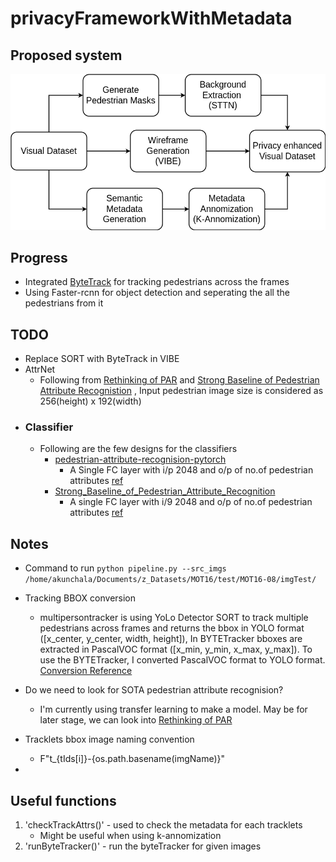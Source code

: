 # privacyFrameworkWithMetadata

## Proposed system
![alt proposed system](readMeImgs/proposedOverview.png)

## Progress 
- Integrated [ByteTrack](https://github.com/ifzhang/ByteTrack) for tracking pedestrians across the frames
- Using Faster-rcnn for object detection and seperating the all the pedestrians from it


## TODO
- Replace SORT with ByteTrack in VIBE
- AttrNet
  - Following from [Rethinking of PAR](https://github.com/valencebond/Rethinking_of_PAR) and [Strong Baseline of Pedestrian Attribute Recognistion](https://github.com/aajinjin/Strong_Baseline_of_Pedestrian_Attribute_Recognition) , Input pedestrian image size is considered as 256(height) x 192(width)
- ### Classifier 
  - Following are the few designs for the classifiers
    - [pedestrian-attribute-recognision-pytorch](https://github.com/dangweili/pedestrian-attribute-recognition-pytorch)
      - A Single FC layer with i/p 2048 and o/p of no.of pedestrian attributes [ref](https://github.com/dangweili/pedestrian-attribute-recognition-pytorch/blob/468ae58cf49d09931788f378e4b3d4cc2f171c22/baseline/model/DeepMAR.py#L41)
    - [Strong_Baseline_of_Pedestrian_Attribute_Recognition](https://github.com/aajinjin/Strong_Baseline_of_Pedestrian_Attribute_Recognition)
      - A single FC layer with i/9 2048 and o/p of no.of pedestrian attributes [ref](https://github.com/aajinjin/Strong_Baseline_of_Pedestrian_Attribute_Recognition/blob/4b1afcc76b4bbc116f6648f4fd9fbe18502390ee/models/base_block.py#L11)

## Notes
- Command to run
  `python pipeline.py --src_imgs /home/akunchala/Documents/z_Datasets/MOT16/test/MOT16-08/imgTest/`
- Tracking BBOX conversion
  - multipersontracker is using YoLo Detector SORT to track multiple pedestrians across frames and returns the bbox in YOLO format ([x_center, y_center, width, height]), In BYTETracker bboxes are extracted in PascalVOC format ([x_min, y_min, x_max, y_max]). To use the BYTETracker, I converted PascalVOC format to YOLO format. [Conversion Reference](https://github.com/mkocabas/multi-person-tracker/blob/2803ac529dc77328f0f1ff6cd9d36041e57e7288/multi_person_tracker/mpt.py#L133)
    
- Do we need to look for SOTA pedestrian attribute recognision?
  - I'm currently using transfer learning to make a model. May be for later stage, we can look into [Rethinking of PAR](https://github.com/valencebond/Rethinking_of_PAR)

- Tracklets bbox image naming convention
  - F"t_{tIds[i]}-{os.path.basename(imgName)}"
- 

## Useful functions
  1. 'checkTrackAttrs()'
    - used to check the metadata for each tracklets
      - Might be useful when using k-annomization
  2. 'runByteTracker()'
    - run the byteTracker for given images